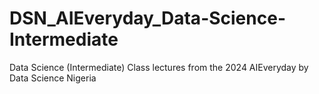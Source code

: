# DSN_AIEveryday_Data-Science-Intermediate
Data Science (Intermediate) Class lectures from the 2024 AIEveryday by Data Science Nigeria
